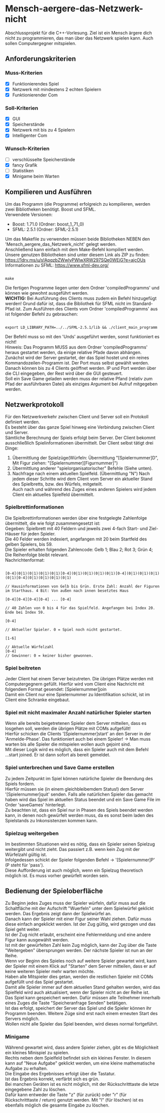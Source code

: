 # Mensch-aergere-das-Netzwerk-nicht
Abschlussprojekt für die C++-Vorlesung. Ziel ist ein Mensch ärgere dich nicht zu programmieren, das man über das Netzwerk spielen kann. Auch sollen Computergegner mitspielen.

## Anforderungskriterien
### Muss-Kriterien
- [X] Funktionierendes Spiel
- [X] Netzwerk mit mindestens 2 echten Spielern
- [X] Funktionierender Com

### Soll-Kriterien
- [X] GUI
- [X] Speicherstände
- [X] Netzwerk mit bis zu 4 Spielern
- [X] Intelligenter Com

### Wunsch-Kriterien
- [ ] verschlüsselte Speicherstände
- [X] fancy Grafik
- [ ] Statistiken
- [X] Minigame beim Warten

## Kompilieren und Ausführen
Um das Programm (die Programme) erfolgreich zu kompilieren, werden zwei Bibliotheken benötigt. Boost und SFML. <br/>
Verwendete Versionen:
- Boost: 1.71.0 (Ordner: boost_1_71_0)
- SFML: 2.5.1 (Ordner: SFML-2.5.1)

Um das Makefile zu verwenden müssen beide Bibliotheken NEBEN den 'Mensch_aergere_das_Netzwerk_nicht' gelegt werden. <br/>
Anschließend kann einfach mit dem Make-Befehl kompiliert werden. <br/>
Unsere genutzen Bibliotheken sind unter diesem Link als ZIP zu finden: <br/> https://1drv.ms/u/s!ApqzbZWwlyPWlwXRW297SQe0WEjG?e=ajcOUs <br/>
Informationen zu SFML: https://www.sfml-dev.org/
<pre><code>
make
</code></pre>
Die fertigen Programme liegen unter dem Ordner 'compiledProgramms' und können wie gewohnt ausgeführt werden. <br/>
<b>WICHTIG: </b>Bei Ausführung des Clients muss zudem ein Befehl hinzugefügt werden! Grund dafür ist, dass die Bibliothek für SFML nicht im Standard-Pfad ist. Zum Ausführen des Clients vom Ordner 'compiledProgramms' aus ist folgender Befehl zu gebrauchen: <br/>
<pre><code>
export LD_LIBRARY_PATH=../../SFML-2.5.1/lib && ./client_main_programm
</code></pre>
Der Befehl muss so mit den 'Unds' ausgeführt werden, sonst funktioniert es nicht! <br/>
Hinweis: Das Programm MUSS aus dem Ordner 'compiledProgramms' heraus gestartet werden, da einige relative Pfade davon abhängen.<br/>
Zunächst wird der Server gestartet, der das Spiel hostet und ein reines Kommandozeilen-Programm ist. Der Port muss selbst
gewählt werden. Danach können bis zu 4 Clients geöffnet werden. IP und Port werden über die CLI eingegeben, der Rest
wird über die GUI gesteuert. <br/>
Soll ein Save Game geladen werden muss der relative Pfand (relativ zum Pfad der ausführbaren Datei) als einziges Argument 
bei Aufruf mitgegeben werden.

## Netzwerkprotokoll
Für den Netzwerkverkehr zwischen Client und Server soll ein Protokoll definiert werden. <br/>
Es besteht über das ganze Spiel hinweg eine Verbindung zwischen Client und Server. <br/>
Sämtliche Berechnung der Spiels erfolgt beim Server. Der Client bekommt ausschließlich Spielinformationen übermittelt.
Der Client selbst tätigt drei Dinge:
1. Übermittlung der Spielzüge(Würfeln: Übermittlung "[Spielernummer]D", Mit Figur ziehen: "[Spielernummer][Figurnummer]")
2. Übermittlung anderer "spielorganisatorischer" Befehle (Siehe unten).
3. Nachfrage nach einem aktuellen Spielfeld. (Übermittlung "N")
Nach jedem dieser Schritte wird dem Client vom Server ein aktueller Stand des Spielbretts, bzw. des Würfels, mitgeteilt. <br/>
Auch nach und während des Zuges eines anderen Spielers wird jedem Client ein aktuelles Spielfeld übermittelt. <br/>
### Spielbrettinformationen
Die Spielbrettinformationen werden über eine festgelegte Zahlenfolge übermittelt, die wie folgt zusammengesetzt ist: <br/>
Gegeben: Spielbrett mit 40 Feldern und jeweils zwei 4-fach Start- und Ziel-Häuser für jeden Spieler. <br/>
Die 40 Felder werden indexiert, angefangen mit 20 beim Startfeld des gelben Spielers, bis 59. <br/>
Die Spieler erhalten folgenden Zahlencode: Gelb 1; Blau 2; Rot 3; Grün 4; Die Reihenfolge bleibt relevant. <br/>
Nachrichtenformat:
<pre><code>
[0-4](0|1)(0|1)(0|1)(0|1)[0-4](0|1)(0|1)(0|1)(0|1)[0-4](0|1)(0|1)(0|1)(0|1)[0-4](0|1)(0|1)(0|1)(0|1) <br/>
// Hausinformationen von Gelb bis Grün. Erste Zahl: Anzahl der Figuren im Starthaus. 4 Bit: Von außen nach innen besetztes Haus <br/>
[0-4][0-4][0-4][0-4] ... [0-4] <br/>
// 40 Zahlen von 0 bis 4 für das Spielfeld. Angefangen bei Index 20. Ende bei Index 59. <br/>
[0-4] <br/>
// Aktueller Spieler. 0 = Spiel noch nicht gestartet. <br/>
[1-6] <br/>
// Aktuelle Würfelzahl
[0-4]
// Gewinner: 0 = keiner bisher gewonnen.
</code></pre>

### Spiel beitreten
Jeder Client hat einem Server beizutreten. Die übrigen Plätze werden mit Computergegnern gefüllt.
Hierfür wird vom Client eine Nachricht mit folgendem Format gesendet: [Spielernummer]join <br/>
Damit ein Client nur eine Spielernummer zu Identifikation schickt, ist im Client eine Schranke
eingebaut.

### Spiel mit nicht maximaler Anzahl natürlicher Spieler starten
Wenn alle bereits beigetretenen Spieler dem Server mitteilen, dass es losgehen soll, werden die übrigen
Plätze mit COMs aufgefüllt! <br/>
Hierfür schicken die Clients '[Spielernummer]start' an den Server in der 'Anmelde-Phase'.
Das funktioniert auch bei einem Spieler! -> Man muss warten bis alle Spieler die mitspielen wollen
auch gejoint sind. <br/>
Mit dieser Logik wird es möglich, dass ein Spieler auch mit dem Befehl ...start joined. Er ist dann sofort als bereit gemeldet.

### Spiel unterbrechen und Save Game erstellen
Zu jedem Zeitpunkt im Spiel können natürliche Spieler die Beendung des Spiels fordern. <br/>
Hierfür müssen sie (in einem gleichbleibemdem Status!) dem Server '[Spielernummer]quit' senden.
Falls alle natürlichen Spieler das gemacht haben wird das Spiel im aktuellen Status beendet und
ein Save Game File im Order 'saveGames' hinterlegt. <br/>
Zu beachten ist, dass ein Spiel nur in Phasen des Spiels beendet werden kann, in denen noch gewürfelt
werden muss, da es sonst beim laden des Spielstands zu Inkonsistenzen kommen kann.

### Spielzug weitergeben
Im bestimmten Situationen wird es nötig, dass ein Spieler seinen Spielzug weitergibt und nicht zieht.
Das passiert z.B. wenn kein Zug mit der Würfelzahl gültig ist. <br/>
Infolgedessen schickt der Spieler folgenden Befehl -> '[Spielernummer]P' (P steht für 'pass'). <br/>
Diese Aufforderung ist auch möglich, wenn ein Spielzug theoretisch möglich ist. Es muss vorher gewürfelt worden sein.

## Bedienung der Spieloberfläche
Zu Beginn jedes Zuges muss der Spieler würfeln, dafür muss aud die Schaltfläche mit der Aufschrift "Wuerfeln" unter dem Spielwürfel geklickt werden. Das Ergebnis zeigt dann der Spielwürfel an.<br />
Danach kann der Spieler mit einer Figur seiner Wahl ziehen. Dafür muss diese einfach angeklickt werden. Ist der Zug gültig, wird gezogen und das Spiel geht weiter.<br />
Ist der Zug nicht erlaubt, erscheint eine Fehlermeldung und eine andere Figur kann ausgewählt werden.<br />
Ist mit der gewürfelten Zahl kein Zug möglich, kann der Zug über die Taste "Weitergeben" übersprungen werden. Der nächste Spieler ist nun an der Reihe.<br />
Wenn vor Beginn des Spieles noch auf weitere Spieler gewartet wird, kann der Spieler mit einem Klick auf "Starten" dem Server mitteilen, dass er auf keine weiteren Spieler mehr warten möchte.<br />
Haben alle Mitspieler dies getan, werden die restlichen Spieler mit COMs aufgefüllt und das Spiel gestartet.<br />
Damit alle Spieler immer auf dem aktuellen Stand gehalten werden, wird das Spielfeld wird auch aktualisiert, wenn der Spieler nicht an der Reihe ist.<br />
Das Spiel kann gespeichert werden. Dafür müssen alle Teilnehmer innerhalb eines Zuges die Taste "Speicheranfrage Senden" betätigen. <br />
Ist das erfolgt, speichert der Server das Spiel und die Spieler können ihr Programm beenden. Weitere Züge sind erst nach einem erneuten Start des Servers möglich.<br />
Wollen nicht alle Spieler das Spiel beenden, wird dieses normal fortgeführt.<br />

### Minigame
Während gewartet wird, dass andere Spieler ziehen, gibt es die Möglichkeit ein kleines Minispiel zu spielen.<br />
Rechts neben dem Spielfeld befindet sich ein kleines Fenster. In diesem kann auf "Neue Aufgabe" geklickt werden, um eine kleine mathematische Aufgabe zu erhalten.<br />
Die Eingabe des Ergebnisses erfolgt über die Tastatur. <br />
Ist das Ergebnis korrekt, verfärbt sich es grün.<br />
Bei manchen Geräten ist es nicht möglich, mit der Rückschritttaste die letze eingegebene Zahl zu löschen. <br />
Dafür kann entweder die Taste "z" (für zurück) oder "r" (für Rückschritttaste / return) genutzt werden. Mit "l" (für löschen) ist es ebenfalls möglich die gesamte Eingabe zu löschen.<br />
